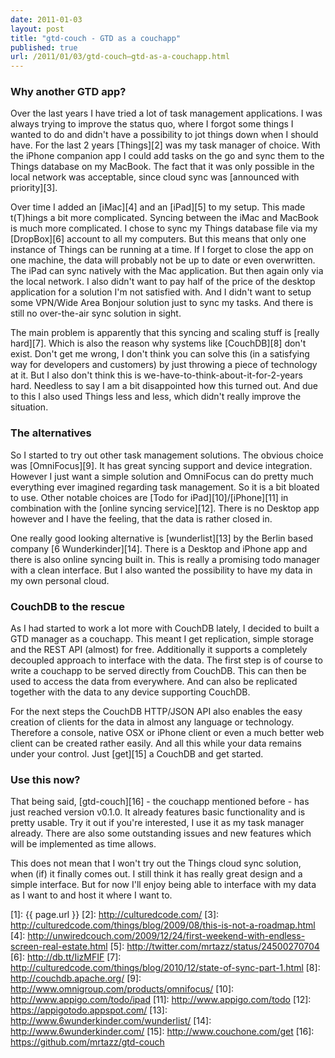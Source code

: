 ```yaml
---
date: 2011-01-03
layout: post
title: "gtd-couch - GTD as a couchapp"
published: true
url: /2011/01/03/gtd-couch—gtd-as-a-couchapp.html
---
```


### Why another GTD app?
Over the last years I have tried a lot of task management applications. I was
always trying to improve the status quo, where I forgot some things I wanted to
do and didn't have a possibility to jot things down when I should have. For the
last 2 years [Things][2] was my task manager of choice. With the iPhone
companion app I could add tasks on the go and sync them to the Things database
on my MacBook. The fact that it was only possible in the local network was
acceptable, since cloud sync was [announced with priority][3].

Over time I added an [iMac][4] and an [iPad][5] to my setup. This made
t(T)hings a bit more complicated. Syncing between the iMac and MacBook is much
more complicated. I chose to sync my Things database file via my [DropBox][6]
account to all my computers. But this means that only one instance of Things
can be running at a time. If I forget to close the app on one machine, the data
will probably not be up to date or even overwritten.  The iPad can sync natively with
the Mac application. But then again only via the local network. I also didn't
want to pay half of the price of the desktop application for a solution I'm not
satisfied with. And I didn't want to setup some VPN/Wide Area Bonjour solution
just to sync my tasks. And there is still no over-the-air sync solution in
sight.

The main problem is apparently that this syncing and scaling stuff is [really
hard][7]. Which is also the reason why systems like [CouchDB][8] don't exist. Don't
get me wrong, I don't think you can solve this (in a satisfying way for
developers and customers) by just throwing a piece of technology at it. But I
also don't think this is we-have-to-think-about-it-for-2-years hard. Needless
to say I am a bit disappointed how this turned out. And due to this I also used
Things less and less, which didn't really improve the situation.

### The alternatives

So I started to try out other task management solutions. The obvious choice was
[OmniFocus][9]. It has great syncing support and device integration. However I
just want a simple solution and OmniFocus can do pretty much everything ever
imagined regarding task management. So it is a bit bloated to use. Other
notable choices are [Todo for iPad][10]/[iPhone][11] in combination with the
[online syncing service][12]. There is no Desktop app however and I have the
feeling, that the data is rather closed in.

One really good looking alternative is [wunderlist][13] by the Berlin based
company [6 Wunderkinder][14]. There is a Desktop and iPhone app and there is
also online syncing built in. This is really a promising todo manager with a
clean interface. But I also wanted the possibility to have my data in my own
personal cloud.

### CouchDB to the rescue
As I had started to work a lot more with CouchDB lately, I decided to built a
GTD manager as a couchapp. This meant I get replication, simple storage and the
REST API (almost) for free. Additionally it supports a completely decoupled
approach to interface with the data. The first step is of course to write a
couchapp to be served directly from CouchDB. This can then be used to access
the data from everywhere. And can also be replicated together with the data to
any device supporting CouchDB.

For the next steps the CouchDB HTTP/JSON API also enables the easy creation of
clients for the data in almost any language or technology. Therefore a console,
native OSX or iPhone client or even a much better web client can be created
rather easily. And all this while your data remains under your control. Just
[get][15] a CouchDB and get started.

### Use this now?
That being said, [gtd-couch][16] - the couchapp mentioned before - has just
reached version v0.1.0. It already features basic functionality and is pretty
usable.  Try it out if you're interested, I use it as my task manager already.
There are also some outstanding issues and new features which will be
implemented as time allows.

This does not mean that I won't try out the Things cloud sync solution, when
(if) it finally comes out. I still think it has really great design and a
simple interface. But for now I'll enjoy being able to interface with my data
as I want to and host it where I want to.



[1]: {{ page.url }}
[2]: http://culturedcode.com/
[3]: http://culturedcode.com/things/blog/2009/08/this-is-not-a-roadmap.html
[4]: http://unwiredcouch.com/2009/12/24/first-weekend-with-endless-screen-real-estate.html
[5]: http://twitter.com/mrtazz/status/24500270704
[6]: http://db.tt/IizMFIF
[7]: http://culturedcode.com/things/blog/2010/12/state-of-sync-part-1.html
[8]: http://couchdb.apache.org/
[9]: http://www.omnigroup.com/products/omnifocus/
[10]: http://www.appigo.com/todo/ipad
[11]: http://www.appigo.com/todo
[12]: https://appigotodo.appspot.com/
[13]: http://www.6wunderkinder.com/wunderlist/
[14]: http://www.6wunderkinder.com/
[15]: http://www.couchone.com/get
[16]: https://github.com/mrtazz/gtd-couch

